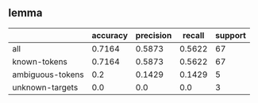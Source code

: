 
## lemma

|                  | accuracy | precision | recall | support |
|------------------|----------|-----------|--------|---------|
| all              | 0.7164   | 0.5873    | 0.5622 | 67      |
| known-tokens     | 0.7164   | 0.5873    | 0.5622 | 67      |
| ambiguous-tokens | 0.2      | 0.1429    | 0.1429 | 5       |
| unknown-targets  | 0.0      | 0.0       | 0.0    | 3       |

